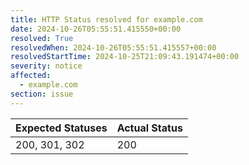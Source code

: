 ```yaml
---
title: HTTP Status resolved for example.com
date: 2024-10-26T05:55:51.415550+00:00
resolved: True
resolvedWhen: 2024-10-26T05:55:51.415557+00:00
resolvedStartTime: 2024-10-25T21:09:43.191474+00:00
severity: notice
affected:
  - example.com
section: issue
---
```


| Expected Statuses | Actual Status  |
|-------------------|----------------|
| 200, 301, 302 | 200 |
